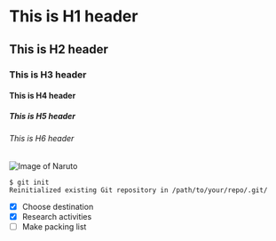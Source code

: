 # This is H1 header
## This is H2 header
### This is H3 header
#### This is H4 header
##### This is H5 header
###### This is H6 header


![Image of Naruto](https://static.wikia.nocookie.net/naruto-ultimate-ninja-storm/images/e/e8/Naruto_Kurama.png/revision/latest?cb=20210319180313)


```
$ git init
Reinitialized existing Git repository in /path/to/your/repo/.git/
```

- [x] Choose destination
- [x] Research activities
- [ ] Make packing list
